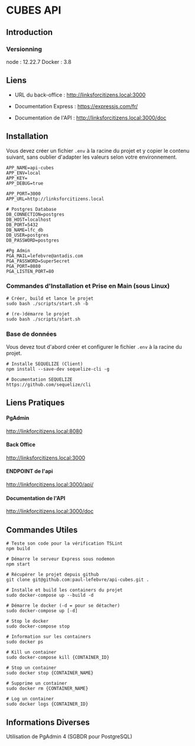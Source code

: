 # CUBES API

## Introduction

### Versionning

node : 12.22.7
Docker : 3.8

## Liens

- URL du back-office : http://linksforcitizens.local:3000

- Documentation Express : https://expressjs.com/fr/
- Documentation de l'API : http://linksforcitizens.local:3000/doc

## Installation

Vous devez créer un fichier `.env` à la racine du projet et y copier le contenu suivant, sans oublier d'adapter les
valeurs selon votre environnement.

```dotenv
APP_NAME=api-cubes
APP_ENV=local
APP_KEY=
APP_DEBUG=true

APP_PORT=3000
APP_URL=http://linksforcitizens.local

# Postgres Database
DB_CONNECTION=postgres
DB_HOST=localhost
DB_PORT=5432
DB_NAME=lfc_db
DB_USER=postgres
DB_PASSWORD=postgres

#Pg Admin
PGA_MAIL=lefebvre@antadis.com
PGA_PASSWORD=SuperSecret
PGA_PORT=8080
PGA_LISTEN_PORT=80
```

### Commandes d'Installation et Prise en Main (sous Linux)

```shell
# Créer, build et lance le projet
sudo bash ./scripts/start.sh -b

# (re-)démarre le projet
sudo bash ./scripts/start.sh
```

### Base de données

Vous devez tout d'abord créer et configurer le fichier `.env` à la racine du projet.

```shell
# Installe SEQUELIZE (Client)
npm install --save-dev sequelize-cli -g

# Documentation SEQUELIZE
https://github.com/sequelize/cli
```

## Liens Pratiques

#### PgAdmin

http://linkforcitizens.local:8080

#### Back Office

http://linksforcitizens.local:3000

#### ENDPOINT de l'api

http://linkforcitizens.local:3000/api/

#### Documentation de l'API

http://linkforcitizens.local:3000/doc

## Commandes Utiles

```shell
# Teste son code pour la vérification TSLint
npm build

# Démarre le serveur Express sous nodemon
npm start

# Récupérer le projet depuis github
git clone git@github.com:paul-lefebvre/api-cubes.git .

# Installe et build les containers du projet
sudo docker-compose up --build -d

# Démarre le docker (-d = pour se détacher)
sudo docker-compose up [-d]

# Stop le docker
sudo docker-compose stop

# Information sur les containers
sudo docker ps

# Kill un container
sudo docker-compose kill {CONTAINER_ID}

# Stop un container
sudo docker stop {CONTAINER_NAME}

# Supprime un container
sudo docker rm {CONTAINER_NAME}

# Log un container
sudo docker logs {CONTAINER_ID}
```

## Informations Diverses

Utilisation de PgAdmin 4 (SGBDR pour PostgreSQL)
